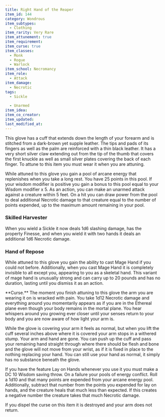```yaml
---
title: Right Hand of the Reaper
item_id: 144
category: Wondrous
item_subtypes:
  - Clothing
item_rarity: Very Rare
item_attunement: true
item_requirement:
item_curse: true
item_classes:
  - Monk
  - Rogue
  - Warlock
item_school: Necromancy
item_role:
  - Attack
item_damage:
  - Necrotic
tags:
  - Sickle
  
  - Unarmed
item_idea:
item_co_creator:
item_updated:
last_modified_at:
---
```


This glove has a cuff that extends down the length of your forearm and is stitched from a dark-brown yet supple leather. The tips and pads of its fingers as well as the palm are reinforced with a thin black leather. It has a very short silver claw extending out from the tip of the thumb that covers the first knuckle as well as small silver plates covering the back of each finger. To attune to this item you must wear it when you are attuning.

While attuned to this glove you gain a pool of arcane energy that replenishes when you take a long rest. You have 25 points in this pool. If your wisdom modifier is positive you gain a bonus to this pool equal to your Wisdom modifier x 5.
As an action, you can make an unarmed attack against a creature within 5 feet. On a hit you can draw power from the pool to deal additional Necrotic damage to that creature equal to the number of points expended, up to the maximum amount remaining in your pool.

<!--excerpt-->
### Skilled Harvester
When you wield a Sickle it now deals 1d6 slashing damage, has the property Finesse, and when you wield it with two hands it deals an additional 1d6 Necrotic damage.

### Hand of Repose
While attuned to this glove you gain the ability to cast <magic-spell>Mage Hand</magic-spell> if you could not before. Additionally, when you cast <magic-spell>Mage Hand</magic-spell> it is completely invisible to all except you, appearing to you as a skeletal hand. This variant of mage hand is unusually strong and can carry up to 20 pounds and has no duration, lasting until you dismiss it as an action.

<div class="curse">
**Curse.** The moment you finish attuning to this glove the arm you are wearing it on is wracked with pain. You take 1d12 Necrotic damage and everything around you momentarily appears as if you are in the Ethereal plane even though your body remains in the mortal plane. You hear whispers around you growing ever closer until your senses return to your body and you are now aware of how light your arm is.

While the glove is covering your arm it feels as normal, but when you lift the cuff several inches above where it is covered your arm stops in a withered stump. Your arm and hand are gone. You can push up the cuff and pass your remaining hand straight through where there should be flesh and bone and the glove will not move from your wrist, as if it is fixed in place to the nothing replacing your hand. You can still use your hand as normal, it simply has no substance beneath the glove.

If you have the feature Lay on Hands whenever you use it you must make a DC 10 Wisdom saving throw. On a failure your pools of energy conflict. Roll a 1d10 and that many points are expended from your arcane energy pool. Additionally, subtract that number from the points you expended for lay on hands, and the creature heals that much less than expected. If this creates a negative number the creature takes that much Necrotic damage.

If you dispel the curse on this item it is destroyed and your arm does not return.
</div>
